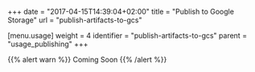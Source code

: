 +++
date = "2017-04-15T14:39:04+02:00"
title = "Publish to Google Storage"
url = "publish-artifacts-to-gcs"

[menu.usage]
  weight = 4
  identifier = "publish-artifacts-to-gcs"
  parent = "usage_publishing"
+++

{{% alert warn %}}
Coming Soon
{{% /alert %}}
